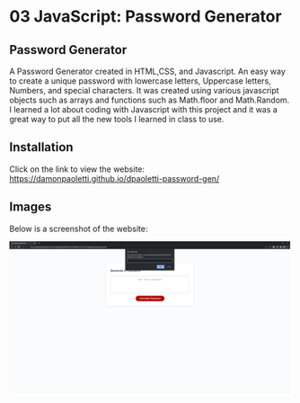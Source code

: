 # 03 JavaScript: Password Generator

## Password Generator

A Password Generator created in HTML,CSS, and Javascript. An easy way to create a unique password with lowercase letters, Uppercase letters, Numbers, and special characters. It was created using various javascript objects such as arrays and functions such as Math.floor and Math.Random. I learned a lot about coding with Javascript with this project and it was a great way to put all the new tools I learned in class to use.

## Installation

Click on the link to view the website: https://damonpaoletti.github.io/dpaoletti-password-gen/

## Images

Below is a screenshot of the website: 


![Password Generator](/Assets/working-screenshot.png)